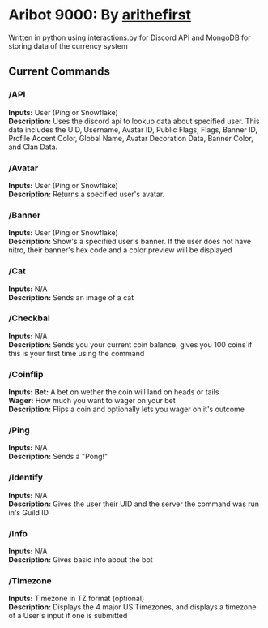 # **Aribot 9000: By [arithefirst](https://arithefirst.com)**
Written in python using [interactions.py](https://github.com/interactions-py) for Discord API and [MongoDB](https://www.mongodb.com/) for storing data of the currency system<br>


## Current Commands

### /API
**Inputs:** User (Ping or Snowflake)<br>
**Description:** Uses the discord api to lookup data about specified user. This data includes the UID, Username, Avatar ID, Public Flags, Flags, Banner ID, Profile Accent Color, Global Name, Avatar Decoration Data, Banner Color, and Clan Data. 

### /Avatar
**Inputs:** User (Ping or Snowflake)<br>
**Description:** Returns a specified user's avatar.

### /Banner
**Inputs:** User (Ping or Snowflake)<br>
**Description:** Show's a specified user's banner. If the user does not have nitro, their banner's hex code and a color preview will be displayed

### /Cat
**Inputs:** N/A<br>
**Description:** Sends an image of a cat

### /Checkbal
**Inputs:** N/A<br>
**Description:** Sends you your current coin balance, gives you 100 coins if this is your first time using the command

### /Coinflip
**Inputs:**
    **Bet:** A bet on wether the coin will land on heads or tails<br>
    **Wager:** How much you want to wager on your bet<br>
**Description:** Flips a coin and optionally lets you wager on it's outcome

### /Ping
**Inputs:** N/A<br>
**Description:** Sends a "Pong!"

### /Identify
**Inputs:** N/A<br>
**Description:** Gives the user their UID and the server the command was run in's Guild ID

### /Info
**Inputs:** N/A<br>
**Description:** Gives basic info about the bot

### /Timezone
**Inputs:** Timezone in TZ format (optional) <br>
**Description:** Displays the 4 major US Timezones, and displays a timezone of a User's input if one is submitted